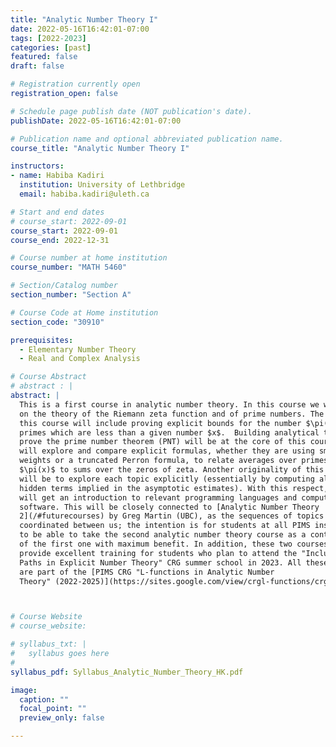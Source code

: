 ```yaml
---
title: "Analytic Number Theory I"
date: 2022-05-16T16:42:01-07:00
tags: [2022-2023]
categories: [past]
featured: false
draft: false

# Registration currently open
registration_open: false

# Schedule page publish date (NOT publication's date).
publishDate: 2022-05-16T16:42:01-07:00

# Publication name and optional abbreviated publication name.
course_title: "Analytic Number Theory I"

instructors:
- name: Habiba Kadiri
  institution: University of Lethbridge
  email: habiba.kadiri@uleth.ca

# Start and end dates
# course_start: 2022-09-01
course_start: 2022-09-01
course_end: 2022-12-31

# Course number at home institution
course_number: "MATH 5460"

# Section/Catalog number
section_number: "Section A"

# Course Code at Home institution
section_code: "30910"

prerequisites:
  - Elementary Number Theory
  - Real and Complex Analysis

# Course Abstract
# abstract : |
abstract: |
  This is a first course in analytic number theory. In this course we will focus
  on the theory of the Riemann zeta function and of prime numbers. The goal of
  this course will include proving explicit bounds for the number $\pi(x)$ of
  primes which are less than a given number $x$.  Building analytical tools to
  prove the prime number theorem (PNT) will be at the core of this course. We
  will explore and compare explicit formulas, whether they are using smooth
  weights or a truncated Perron formula, to relate averages over primes and
  $\pi(x)$ to sums over the zeros of zeta. Another originality of this course
  will be to explore each topic explicitly (essentially by computing all the
  hidden terms implied in the asymptotic estimates). With this respect, students
  will get an introduction to relevant programming languages and computational
  software. This will be closely connected to [Analytic Number Theory
  2](/#futurecourses) by Greg Martin (UBC), as the sequences of topics are
  coordinated between us; the intention is for students at all PIMS institutions
  to be able to take the second analytic number theory course as a continuation
  of the first one with maximum benefit. In addition, these two courses will
  provide excellent training for students who plan to attend the "Inclusive
  Paths in Explicit Number Theory" CRG summer school in 2023. All these events
  are part of the [PIMS CRG "L-functions in Analytic Number
  Theory" (2022-2025)](https://sites.google.com/view/crgl-functions/crg-news).



# Course Website
# course_website: 

# syllabus_txt: |
#   syllabus goes here
#
syllabus_pdf: Syllabus_Analytic_Number_Theory_HK.pdf

image:
  caption: ""
  focal_point: ""
  preview_only: false

---
```

